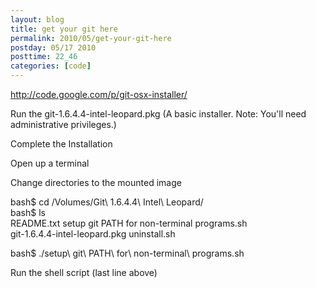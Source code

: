 ```yaml
---
layout: blog
title: get your git here
permalink: 2010/05/get-your-git-here
postday: 05/17 2010
posttime: 22_46
categories: [code]
---
```


<p><a href="http://code.google.com/p/git-osx-installer/" title="http://code.google.com/p/git-osx-installer/">http://code.google.com/p/git-osx-installer/</a></p>
<p>Run the git-1.6.4.4-intel-leopard.pkg (A basic installer. Note: You'll need administrative privileges.)</p>
<p>Complete the Installation</p>
<p>Open up a terminal</p>
<p>Change directories to the mounted image</p>
<p>bash$ cd /Volumes/Git\ 1.6.4.4\ Intel\ Leopard/<br />
bash$ ls<br />
README.txt                    setup git PATH for non-terminal programs.sh<br />
git-1.6.4.4-intel-leopard.pkg            uninstall.sh</p>
<p>bash$ ./setup\ git\ PATH\ for\ non-terminal\ programs.sh</p>
<p>Run the shell script (last line above)</p>

